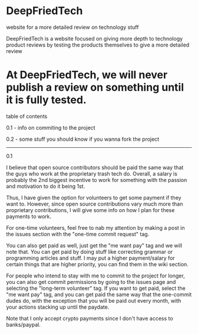 # DeepFriedTech
website for a more detailed review on technology stuff

DeepFriedTech is a website focused on giving more depth to technology product reviews by testing the products themselves to give a more detailed review

# At DeepFriedTech, we will never publish a review on something until it is fully tested.

table of contents

0.1 - info on commiting to the project

0.2 - some stuff you should know if you wanna fork the project

--------------------------------------------------------------------------------------------------------------------------------------------------------------------

0.1

I believe that open source contributors should be paid the same way that the guys who work at the proprietary trash tech do.  Overall, a salary is probably the 2nd biggest incentive to work for something with the passion and motivation to do it being 1st.

Thus, I have given the option for volunteers to get some payment if they want to. However, since open source contributions vary much more than proprietary contributions, I will give some info on how I plan for these payments to work.

For one-time volunteers, feel free to nab my attention by making a post in the issues section with the "one-time commit request" tag.

You can also get paid as well, just get the "me want pay" tag and we will note that. You can get paid by doing stuff like correcting grammar or programming articles and stuff. I may put a higher payment/salary for certain things that are higher priority, you can find them in the wiki section.

For people who intend to stay with me to commit to the project for longer, you can also get commit permissions by going to the issues page and selecting the "long-term volunteer" tag. If you want to get paid, select the "me want pay" tag, and you can get paid the same way that the one-commit dudes do, with the exception that you will be paid out every month, with your actions stacking up until the paydate.

Note that I only accept crypto payments since I don't have access to banks/paypal.
